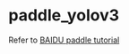 # paddle_yolov3

Refer to [BAIDU paddle tutorial](https://aistudio.baidu.com/aistudio/projectdetail/3294725)
